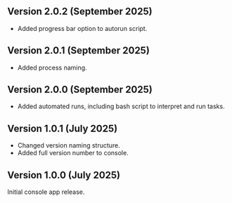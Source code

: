 ## Version 2.0.2 (September 2025)

 - Added progress bar option to autorun script.

## Version 2.0.1 (September 2025)

 - Added process naming.

## Version 2.0.0 (September 2025)

 - Added automated runs, including bash script to interpret and run tasks.

## Version 1.0.1 (July 2025)

 - Changed version naming structure.
 - Added full version number to console.

## Version 1.0.0 (July 2025)

Initial console app release.
